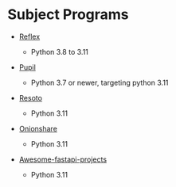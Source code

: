 # Subject Programs

- [Reflex](https://github.com/reflex-dev/reflex) 
    - Python 3.8 to 3.11

- [Pupil](https://github.com/pupil-labs/pupil) 
    - Python 3.7 or newer, targeting  python 3.11

- [Resoto](https://github.com/someengineering/resoto) 
    - Python 3.11

- [Onionshare](https://github.com/onionshare/onionshare) 
    - Python 3.11

- [Awesome-fastapi-projects](https://github.com/Kludex/awesome-fastapi-projects) 
    - Python 3.11
